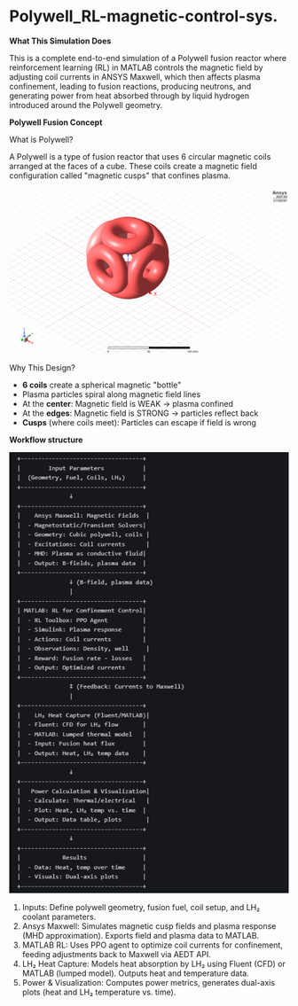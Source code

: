 # Polywell_RL-magnetic-control-sys.
**What This Simulation Does**

This is a complete end-to-end simulation of a Polywell fusion reactor where reinforcement learning (RL) in MATLAB controls the magnetic field by adjusting coil currents in ANSYS Maxwell, which then affects plasma confinement, leading to fusion reactions, producing neutrons, and generating power from heat absorbed through by liquid hydrogen introduced around the Polywell geometry.

**Polywell Fusion Concept**

What is Polywell?

A Polywell is a type of fusion reactor that uses 6 circular magnetic coils arranged at the faces of a cube. These coils create a magnetic field configuration called "magnetic cusps" that confines plasma.

![Alt text](misc/polywellreactor.png)

Why This Design?

-   **6 coils** create a spherical magnetic "bottle"
-   Plasma particles spiral along magnetic field lines
-   At the **center**: Magnetic field is WEAK → plasma confined
-   At the **edges**: Magnetic field is STRONG → particles reflect back
-   **Cusps** (where coils meet): Particles can escape if field is wrong

**Workflow structure**

![Alt text](misc/worlflow.png)

1. Inputs: Define polywell geometry, fusion fuel, coil setup, and LH₂ coolant parameters.
2. Ansys Maxwell: Simulates magnetic cusp fields and plasma response (MHD approximation). Exports field and plasma data to MATLAB.
3. MATLAB RL: Uses PPO agent to optimize coil currents for confinement, feeding adjustments back to Maxwell via AEDT API.
4. LH₂ Heat Capture: Models heat absorption by LH₂ using Fluent (CFD) or MATLAB (lumped model). Outputs heat and temperature data.
5. Power & Visualization: Computes power metrics, generates dual-axis plots (heat and LH₂ temperature vs. time).



